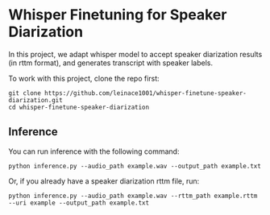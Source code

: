 # Whisper Finetuning for Speaker Diarization

In this project, we adapt whisper model to accept speaker diarization results (in rttm format), and generates transcript with speaker labels.  

To work with this project, clone the repo first:  
```
git clone https://github.com/leinace1001/whisper-finetune-speaker-diarization.git
cd whisper-finetune-speaker-diarization
```

## Inference
You can run inference with the following command:  
```
python inference.py --audio_path example.wav --output_path example.txt
```
Or, if you already have a speaker diarization rttm file, run:
```
python inference.py --audio_path example.wav --rttm_path example.rttm --uri example --output_path example.txt
```
